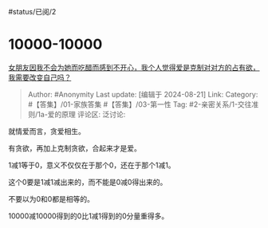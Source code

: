 #status/已阅/2 

# 10000-10000
[女朋友因我不会为她而吃醋而感到不开心，我个人觉得爱是克制对对方的占有欲，我需要改变自己吗？](https://www.zhihu.com/question/662182614/answer/3601360266)

> Author: #Anonymity
> Last update: [编辑于 2024-08-21]
> Link:
> Category: #【答集】/01-家族答集 #【答集】/03-第一性 
> Tag: #2-亲密关系/1-交往准则/1a-爱的原理 
> 评论区:
> 泛讨论:

就情爱而言，贪爱相生。

有贪欲，再加上克制贪欲，合起来才是爱。

1减1等于0，意义不仅仅在于那个0，还在于那个1减1。

这个0要是1减1减出来的，而不能是0减0得出来的。

不要以为0和0都是相等的。

10000减10000得到的0比1减1得到的0分量重得多。